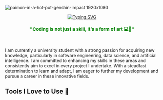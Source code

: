 ![paimon-in-a-hot-pot-genshin-impact 1920x1080](https://github.com/user-attachments/assets/4b3dd279-1568-413a-be43-4420d0574892)


<div align="center">
  <a href="https://git.io/typing-svg">
    <img src="https://readme-typing-svg.demolab.com?font=Fira+Code&pause=1000&color=07F7F6&center=true&vCenter=true&random=true&width=435&lines=System+Loading...%5B%E2%98%90%E2%98%90%E2%98%90%E2%98%90%E2%98%90%E2%98%90%E2%98%90%E2%98%90%5D++Done+%F0%9F%91%8D;%3D%3D%3D%3D%3D%3D%3D%3D+Haekal+Rahmadyan+%3D%3D%3D%3D%3D%3D%3D%3D" alt="Typing SVG" />
  </a>
</div>


<h3 align="center" style="color:green; font-size:15px;">
    "Coding is not just a skill, it’s a form of art 💻🎨"
</h3>

<br>

I am currently a university student with a strong passion for acquiring new knowledge, particularly in software engineering, data science, and artificial intelligence. I am committed to enhancing my skills in these areas and consistently aim to excel in every project I undertake. With a steadfast determination to learn and adapt, I am eager to further my development and pursue a career in these innovative fields.


## Tools I Love to Use 💖





